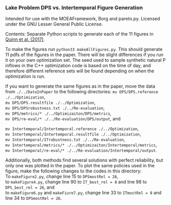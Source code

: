 ### Lake Problem DPS vs. Intertemporal Figure Generation

Intended for use with the MOEAFramework, Borg and pareto.py. Licensed under the GNU Lesser General Public License.

Contents:
Separate Python scripts to generate each of the 11 figures in [Quinn et al. (2017)](https://doi.org/10.1016/j.envsoft.2017.02.017).

To make the figures run `python33 makeAllFigures.py`. This should generate 11 pdfs of the figures in the paper. 
There will be slight differences if you run it on your own optimization set. The seed used to sample synthetic natural P inflows in the C++ optimization code is based on the time of day, and therefore different reference sets will be found depending on when the optimization is run.

If you want to generate the same figures as in the paper, move the data from `./../DataInPaper` to the following directories:
`mv DPS/DPS.reference ./../Optimization`,   
`mv DPS/DPS.resultfile ./../Optimization`,   
`mv DPS/DPSrobustness.txt ./../Re-evaluation`,   
`mv DPS/metrics/* ./../Optimizaiton/DPS/metrics`,   
`mv DPS/re-eval/* ./../Re-evaluation/DPS/output`, and   
   
`mv Intertemporal/Intertemporal.reference ./../Optimization`,   
`mv Intertemporal/Intertemporal.resultfile ./../Optimization`,   
`mv Intertemporal/ITrobustness.txt ./../Re-evaluation`,   
`mv Intertemporal/metrics/* ./../Optimizaiton/Intertemporal/metrics`,   
`mv Intertemporal/re-eval/* ./../Re-evaluation/Intertemporal/output`.   

Additionally, both methods find several solutions with perfect reliability, but only one was plotted in the paper. To plot the same policies used in the figure, make the following changes to the codes in this directory:   
To `makeFigure2.py`, change line 15 to `DPSmostRel = 26`,   
to `makeFigure4.py`, change line 90 to `IT_best_rel = 8` and line 98 to `DPS_best_rel = 26`, and   
to `makeFigure6.py` and `makeFiure7.py`, change line 33 to `ITmostRel = 8` and line 34 to `DPSmostRel = 26`.   
